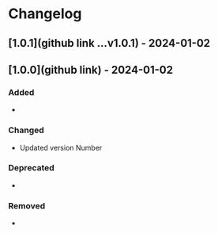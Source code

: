 # Changelog
## [1.0.1](github link ...v1.0.1) - 2024-01-02

## [1.0.0](github link) - 2024-01-02

### Added
- 
### Changed
* Updated version Number

### Deprecated
- 

### Removed
- 